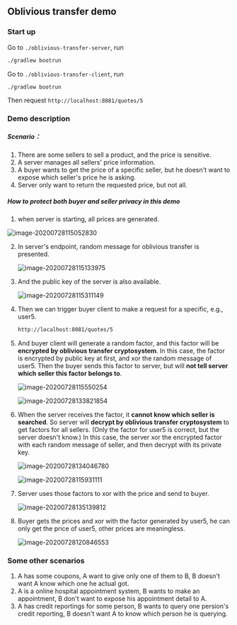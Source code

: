 ## Oblivious transfer demo

### Start up

Go to ``./oblivious-transfer-server``, run 

```bash
./gradlew bootrun
```

Go to ``./oblivious-transfer-client``, run 

```bash
./gradlew bootrun
```

Then request ``http://localhost:8081/quotes/5``

### Demo description

##### Scenario：

1. There are some sellers to sell a product, and the price is sensitive. 
2. A server manages all sellers' price information. 
3. A buyer wants to get the price of a specific seller, but he doesn't want to expose which seller's price he is asking.
4. Server only want to return the requested price, but not all. 

##### How to protect both buyer and seller privacy in this demo

1.  when server is starting, all prices are generated. 

   ![image-20200728115052830](./images/seller-init.png)

2. In server's endpoint, random message for oblivious transfer is presented. 

   ![image-20200728115133975](./images/random-msg-for-seller.png)

3. And the public key of the server is also available. 

   ![image-20200728115311149](./images/server-public-key.png)

4. Then we can trigger buyer client to make a request for a specific, e.g., user5. 

   ```bash
   http://localhost:8081/quotes/5
   ```

5. And buyer client will generate a random factor, and this factor will be **encrypted by oblivious transfer cryptosystem**. In this case, the factor is encrypted by public key at first, and xor the random message of user5. Then the buyer sends this factor to server, but will **not tell server which seller this factor belongs to**.

   ![image-20200728115550254](./images/factor-generated-by-buyer.png)

   ![image-20200728133821854](./images/search-factor.png)

6. When the server receives the factor, it **cannot know which seller is searched**. So server will **decrypt by oblivious transfer cryptosystem** to get factors for all sellers. (Only the factor for user5 is correct, but the server doesn't know.) In this case, the server xor the encrypted factor with each random message of seller, and then decrypt with its private key.

   ![image-20200728134046780](./images/receive-factor.png)

   ![image-20200728115931111](./images/factors-calculate-by-server.png)

7. Server uses those factors to xor with the price and send to buyer. 

   ![image-20200728135139812](./images/return-encrypted-price.png)

8. Buyer gets the prices and xor with the factor generated by user5, he can only get the price of user5, other prices are meaningless.

   ![image-20200728120846553](./images/prices-got-by-buyer.png)

### Some other scenarios

1. A has some coupons, A want to give only one of them to B, B doesn't want A know which one he actual got.
2. A is a online hospital appointment system, B wants to make an appointment, B don't want to expose his appointment detail to A. 
3. A has credit reportings for some person, B wants to query one persion's credit reporting, B doesn't want A to know which person he is querying.